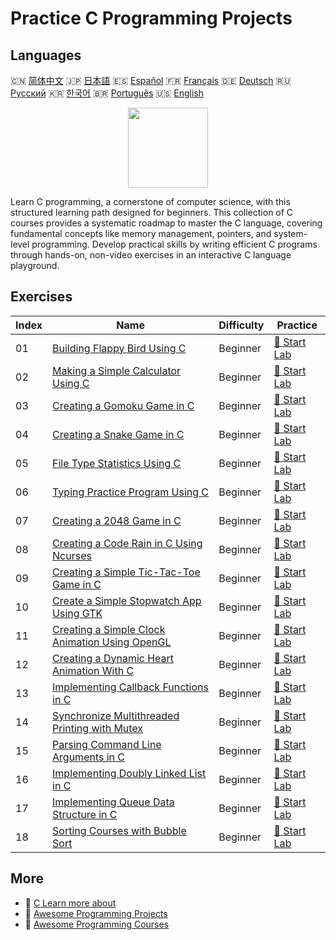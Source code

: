 # Practice C Programming Projects

## Languages

🇨🇳 [简体中文](README_zh.md) 🇯🇵 [日本語](README_ja.md) 🇪🇸 [Español](README_es.md) 🇫🇷 [Français](README_fr.md) 🇩🇪 [Deutsch](README_de.md) 🇷🇺 [Русский](README_ru.md) 🇰🇷 [한국어](README_ko.md) 🇧🇷 [Português](README_pt.md) 🇺🇸 [English](README.md) 

<div align="center">
<img width="128px" src="https://file.labex.io/path/GAbMWgBPUOxV.png">
</div>

Learn C programming, a cornerstone of computer science, with this structured learning path designed for beginners. This collection of C courses provides a systematic roadmap to master the C language, covering fundamental concepts like memory management, pointers, and system-level programming. Develop practical skills by writing efficient C programs through hands-on, non-video exercises in an interactive C language playground.

## Exercises

|   Index | Name                                                                                                                                       | Difficulty   | Practice                                                                                                 |
|---------|--------------------------------------------------------------------------------------------------------------------------------------------|--------------|----------------------------------------------------------------------------------------------------------|
|      01 | [Building Flappy Bird Using C](https://labex.io/courses/project-building-flappy-bird-using-c)                                              | Beginner     | [🚀 Start Lab](https://labex.io/courses/project-building-flappy-bird-using-c)                            |
|      02 | [Making a Simple Calculator Using C](https://labex.io/courses/project-making-a-simple-calculator-using-c)                                  | Beginner     | [🚀 Start Lab](https://labex.io/courses/project-making-a-simple-calculator-using-c)                      |
|      03 | [Creating a Gomoku Game in C](https://labex.io/courses/project-creating-a-gomoku-game-in-c)                                                | Beginner     | [🚀 Start Lab](https://labex.io/courses/project-creating-a-gomoku-game-in-c)                             |
|      04 | [Creating a Snake Game in C](https://labex.io/courses/project-creating-a-snake-game-in-c)                                                  | Beginner     | [🚀 Start Lab](https://labex.io/courses/project-creating-a-snake-game-in-c)                              |
|      05 | [File Type Statistics Using C](https://labex.io/courses/project-file-type-statistics-using-c)                                              | Beginner     | [🚀 Start Lab](https://labex.io/courses/project-file-type-statistics-using-c)                            |
|      06 | [Typing Practice Program Using C](https://labex.io/courses/project-typing-practice-program-using-c)                                        | Beginner     | [🚀 Start Lab](https://labex.io/courses/project-typing-practice-program-using-c)                         |
|      07 | [Creating a 2048 Game in C](https://labex.io/courses/project-creating-a-2048-game-in-c)                                                    | Beginner     | [🚀 Start Lab](https://labex.io/courses/project-creating-a-2048-game-in-c)                               |
|      08 | [Creating a Code Rain in C Using Ncurses](https://labex.io/courses/project-creating-a-code-rain-in-c-using-ncurses)                        | Beginner     | [🚀 Start Lab](https://labex.io/courses/project-creating-a-code-rain-in-c-using-ncurses)                 |
|      09 | [Creating a Simple Tic-Tac-Toe Game in C](https://labex.io/courses/project-creating-a-simple-tic-tac-toe-game-in-c)                        | Beginner     | [🚀 Start Lab](https://labex.io/courses/project-creating-a-simple-tic-tac-toe-game-in-c)                 |
|      10 | [Create a Simple Stopwatch App Using GTK](https://labex.io/courses/project-create-a-simple-stopwatch-app-using-gtk)                        | Beginner     | [🚀 Start Lab](https://labex.io/courses/project-create-a-simple-stopwatch-app-using-gtk)                 |
|      11 | [Creating a Simple Clock Animation Using OpenGL](https://labex.io/courses/project-creating-a-simple-clock-animation-using-opengl-and-glut) | Beginner     | [🚀 Start Lab](https://labex.io/courses/project-creating-a-simple-clock-animation-using-opengl-and-glut) |
|      12 | [Creating a Dynamic Heart Animation With C](https://labex.io/courses/project-creating-a-dynamic-heart-animation-with-c)                    | Beginner     | [🚀 Start Lab](https://labex.io/courses/project-creating-a-dynamic-heart-animation-with-c)               |
|      13 | [Implementing Callback Functions in C](https://labex.io/courses/project-callback-functions)                                                | Beginner     | [🚀 Start Lab](https://labex.io/courses/project-callback-functions)                                      |
|      14 | [Synchronize Multithreaded Printing with Mutex](https://labex.io/courses/project-chaotic-typewriter)                                       | Beginner     | [🚀 Start Lab](https://labex.io/courses/project-chaotic-typewriter)                                      |
|      15 | [Parsing Command Line Arguments in C](https://labex.io/courses/project-command-line-arguments)                                             | Beginner     | [🚀 Start Lab](https://labex.io/courses/project-command-line-arguments)                                  |
|      16 | [Implementing Doubly Linked List in C](https://labex.io/courses/project-doubly-linked-list)                                                | Beginner     | [🚀 Start Lab](https://labex.io/courses/project-doubly-linked-list)                                      |
|      17 | [Implementing Queue Data Structure in C](https://labex.io/courses/project-implementing-a-queue)                                            | Beginner     | [🚀 Start Lab](https://labex.io/courses/project-implementing-a-queue)                                    |
|      18 | [Sorting Courses with Bubble Sort](https://labex.io/courses/project-organizing-course-list)                                                | Beginner     | [🚀 Start Lab](https://labex.io/courses/project-organizing-course-list)                                  |

## More

- 🔗 [C Learn more about](https://labex.io/skilltrees/c)
- 🔗 [Awesome Programming Projects](https://github.com/labex-labs/awesome-programming-projects)
- 🔗 [Awesome Programming Courses](https://github.com/labex-labs/awesome-programming-courses)

